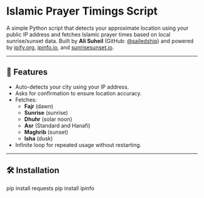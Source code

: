 # Islamic Prayer Timings Script

A simple Python script that detects your approximate location using your public IP address and fetches Islamic prayer times based on local sunrise/sunset data. Built by **Ali Suheil** (GitHub: [@sailedship](https://github.com/sailedship)) and powered by [ipify.org](https://www.ipify.org/), [ipinfo.io](https://ipinfo.io/), and [sunrisesunset.io](https://sunrisesunset.io/).

---

## 📌 Features

- Auto-detects your city using your IP address.
- Asks for confirmation to ensure location accuracy.
- Fetches:
  - **Fajr** (dawn)
  - **Sunrise** (sunrise)
  - **Dhuhr** (solar noon)
  - **Asr** (Standard and Hanafi)
  - **Maghrib** (sunset)
  - **Isha** (dusk)
- Infinite loop for repeated usage without restarting.

---

## 🛠 Installation

pip install requests
pip install ipinfo
